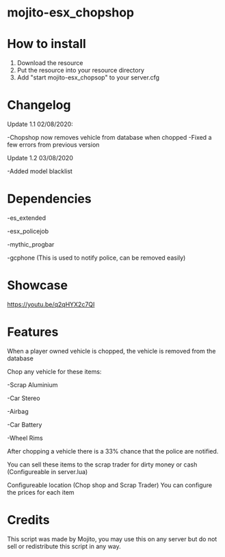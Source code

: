 # mojito-esx_chopshop

# How to install

1. Download the resource
2. Put the resource into your resource directory
3. Add "start mojito-esx_chopsop" to your server.cfg

# Changelog

Update 1.1 02/08/2020: 

-Chopshop now removes vehicle from database when chopped
-Fixed a few errors from previous version

Update 1.2 03/08/2020

-Added model blacklist

# Dependencies

-es_extended

-esx_policejob

-mythic_progbar

-gcphone (This is used to notify police, can be removed easily)

# Showcase 

https://youtu.be/q2qHYX2c7QI

# Features

When a player owned vehicle is chopped, the vehicle is removed from the database

Chop any vehicle for these items:

-Scrap Aluminium

-Car Stereo

-Airbag

-Car Battery

-Wheel Rims 

After chopping a vehicle there is a 33% chance that the police are notified.

You can sell these items to the scrap trader for dirty money or cash (Configureable in server.lua)

Configureable location (Chop shop and Scrap Trader)
You can configure the prices for each item

# Credits
This script was made by Mojito, you may use this on any server but do not sell or redistribute this script in any way.
